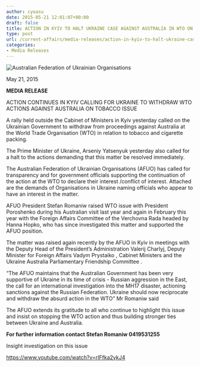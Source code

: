```yaml
---
author: cyoasu
date: 2015-05-21 12:01:07+00:00
draft: false
title: ACTION IN KYIV TO HALT UKRAINE CASE AGAINST AUSTRALIA IN WTO ON TOBACCO PACKAGING
type: post
url: /current-affairs/media-releases/action-in-kyiv-to-halt-ukraine-case-against-australia-in-wto-on-tobacco-packaging/
categories:
- Media Releases
---
```


![Australian Federation of Ukrainian Organisations](http://www.ozeukes.com/wp-content/uploads/2014/10/image001.png)





May 21, 2015




**MEDIA RELEASE**




ACTION CONTINUES IN KYIV CALLING FOR UKRAINE TO WITHDRAW WTO ACTIONS AGAINST AUSTRALIA ON TOBACCO ISSUE


A rally held outside the Cabinet of Ministers in Kyiv yesterday called on the Ukrainian Government to withdraw from proceedings against Australia at the World Trade Organisation (WTO) in relation to tobacco and cigarette packing.

The Prime Minister of Ukraine, Arseniy Yatsenyuk yesterday also called for a halt to the actions demanding that this matter be resolved immediately.

The Australian Federation of Ukrainian Organisations (AFUO) has called for transparency and for government officials supporting the continuation of the action at the WTO to declare their interest /conflict of interest. Attached are the demands of Organisations in Ukraine naming officials who appear to have an interest in the matter.

AFUO President Stefan Romaniw raised WTO issue with President Poroshenko during his Australian visit last year and again in February this year with the Foreign Affairs Committee of the Verchovna Rada headed by Hanna Hopko, who has since investigated this matter and supported the AFUO position.

The matter was raised again recently by the AFUO in Kyiv in meetings with the Deputy Head of the President’s Administration Valerij Charlyj, Deputy Minister for Foreign Affairs Vadym Prystaiko , Cabinet Ministers and the Ukraine Australia Parliamentary Friendship Committee .

“The AFUO maintains that the Australian Government has been very supportive of Ukraine in its time of crisis - Russian aggression in the East, the call for an international investigation into the MH17 disaster, actioning sanctions against the Russian Federation. Ukraine should now reciprocate and withdraw the absurd action in the WTO” Mr Romaniw said

The AFUO extends its gratitude to all who continue to highlight this issue and insist on stopping the WTO action and thus building stronger ties between Ukraine and Australia.

**For further information contact Stefan Romaniw 0419531255**

Insight investigation on this issue

https://www.youtube.com/watch?v=rIFfka2ykJ4
